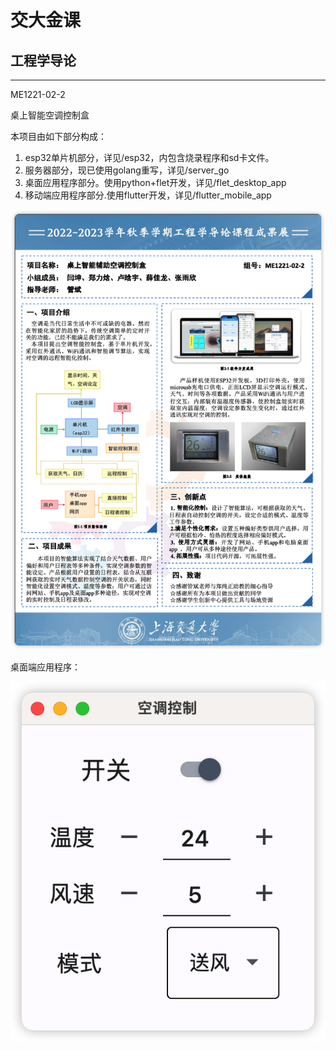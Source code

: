 # **交大金课**
## **工程学导论**
---

ME1221-02-2

桌上智能空调控制盒

本项目由如下部分构成：

1. esp32单片机部分，详见/esp32，内包含烧录程序和sd卡文件。
2. 服务器部分，现已使用golang重写，详见/server_go
3. 桌面应用程序部分。使用python+flet开发，详见/flet_desktop_app
4. 移动端应用程序部分.使用flutter开发，详见/flutter_mobile_app

![](2023-01-18-12-40-32.png)

桌面端应用程序：

![](flet_app.png)